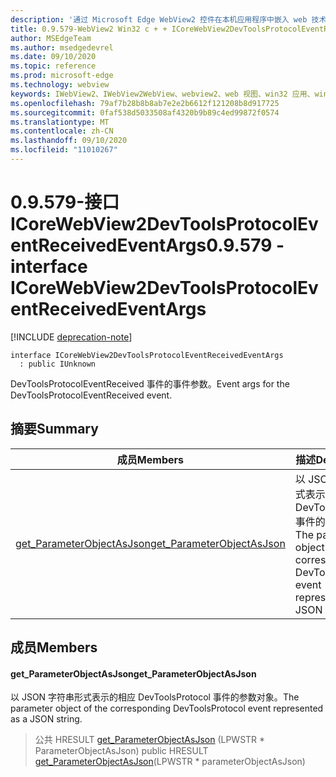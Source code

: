 ```yaml
---
description: '通过 Microsoft Edge WebView2 控件在本机应用程序中嵌入 web 技术 (HTML、CSS 和 JavaScript) '
title: 0.9.579-WebView2 Win32 c + + ICoreWebView2DevToolsProtocolEventReceivedEventArgs
author: MSEdgeTeam
ms.author: msedgedevrel
ms.date: 09/10/2020
ms.topic: reference
ms.prod: microsoft-edge
ms.technology: webview
keywords: IWebView2、IWebView2WebView、webview2、web 视图、win32 应用、win32、edge、ICoreWebView2、ICoreWebView2Controller、浏览器控件、边缘 html、ICoreWebView2DevToolsProtocolEventReceivedEventArgs
ms.openlocfilehash: 79af7b28b8b8ab7e2e2b6612f121208b8d917725
ms.sourcegitcommit: 0faf538d5033508af4320b9b89c4ed99872f0574
ms.translationtype: MT
ms.contentlocale: zh-CN
ms.lasthandoff: 09/10/2020
ms.locfileid: "11010267"
---
```

# <span data-ttu-id="2cd0b-104">0.9.579-接口 ICoreWebView2DevToolsProtocolEventReceivedEventArgs</span><span class="sxs-lookup"><span data-stu-id="2cd0b-104">0.9.579 - interface ICoreWebView2DevToolsProtocolEventReceivedEventArgs</span></span> 

[!INCLUDE [deprecation-note](../../includes/deprecation-note.md)]

```
interface ICoreWebView2DevToolsProtocolEventReceivedEventArgs
  : public IUnknown
```

<span data-ttu-id="2cd0b-105">DevToolsProtocolEventReceived 事件的事件参数。</span><span class="sxs-lookup"><span data-stu-id="2cd0b-105">Event args for the DevToolsProtocolEventReceived event.</span></span>

## <span data-ttu-id="2cd0b-106">摘要</span><span class="sxs-lookup"><span data-stu-id="2cd0b-106">Summary</span></span>

 <span data-ttu-id="2cd0b-107">成员</span><span class="sxs-lookup"><span data-stu-id="2cd0b-107">Members</span></span>                        | <span data-ttu-id="2cd0b-108">描述</span><span class="sxs-lookup"><span data-stu-id="2cd0b-108">Descriptions</span></span>
--------------------------------|---------------------------------------------
[<span data-ttu-id="2cd0b-109">get_ParameterObjectAsJson</span><span class="sxs-lookup"><span data-stu-id="2cd0b-109">get_ParameterObjectAsJson</span></span>](#get_parameterobjectasjson) | <span data-ttu-id="2cd0b-110">以 JSON 字符串形式表示的相应 DevToolsProtocol 事件的参数对象。</span><span class="sxs-lookup"><span data-stu-id="2cd0b-110">The parameter object of the corresponding DevToolsProtocol event represented as a JSON string.</span></span>

## <span data-ttu-id="2cd0b-111">成员</span><span class="sxs-lookup"><span data-stu-id="2cd0b-111">Members</span></span>

#### <span data-ttu-id="2cd0b-112">get_ParameterObjectAsJson</span><span class="sxs-lookup"><span data-stu-id="2cd0b-112">get_ParameterObjectAsJson</span></span> 

<span data-ttu-id="2cd0b-113">以 JSON 字符串形式表示的相应 DevToolsProtocol 事件的参数对象。</span><span class="sxs-lookup"><span data-stu-id="2cd0b-113">The parameter object of the corresponding DevToolsProtocol event represented as a JSON string.</span></span>

> <span data-ttu-id="2cd0b-114">公共 HRESULT [get_ParameterObjectAsJson](#get_parameterobjectasjson) (LPWSTR \* ParameterObjectAsJson) </span><span class="sxs-lookup"><span data-stu-id="2cd0b-114">public HRESULT [get_ParameterObjectAsJson](#get_parameterobjectasjson)(LPWSTR \* parameterObjectAsJson)</span></span>

